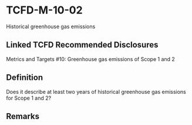# TCFD-M-10-02

Historical greenhouse gas emissions

## Linked TCFD Recommended Disclosures

Metrics and Targets #10: Greenhouse gas emissions of Scope 1 and 2

## Definition

Does it describe at least two years of historical greenhouse gas emissions for Scope 1 and 2?

## Remarks

